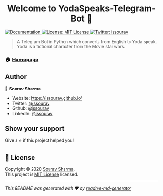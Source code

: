 <h1 align="center">Welcome to YodaSpeaks-Telegram-Bot 👋</h1>
<p>
  <a href="https://github.com/issourav/YodaSpeaks-Telegram-Bot/blob/master/README.md" target="_blank">
    <img alt="Documentation" src="https://img.shields.io/badge/documentation-yes-brightgreen.svg" />
  </a>
  <a href="https://github.com/issourav/YodaSpeaks-Telegram-Bot/blob/master/LICENSE" target="_blank">
    <img alt="License: MIT License" src="https://img.shields.io/badge/License-MIT License-yellow.svg" />
  </a>
  <a href="https://twitter.com/issourav" target="_blank">
    <img alt="Twitter: issourav" src="https://img.shields.io/twitter/follow/issourav.svg?style=social" />
  </a>
</p>

> A Telegram Bot in Python which converts from English to Yoda speak. Yoda is a fictional character from the Movie star wars.

### 🏠 [Homepage](https://github.com/issourav/YodaSpeaks-Telegram-Bot)

## Author

👤 **Sourav Sharma**

* Website: https://issourav.github.io/
* Twitter: [@issourav](https://twitter.com/issourav)
* Github: [@issourav](https://github.com/issourav)
* LinkedIn: [@issourav](https://linkedin.com/in/issourav)

## Show your support

Give a ⭐️ if this project helped you!

## 📝 License

Copyright © 2020 [Sourav Sharma](https://github.com/issourav).<br />
This project is [MIT License](https://github.com/issourav/YodaSpeaks-Telegram-Bot/blob/master/LICENSE) licensed.

***
_This README was generated with ❤️ by [readme-md-generator](https://github.com/kefranabg/readme-md-generator)_
